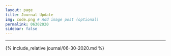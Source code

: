 ```yaml
---
layout: page
title: Journal Update
img: code.png # Add image post (optional)
permalink: 06302020
sidebar: false
---
```


---

{% include_relative journal/06-30-2020.md %}

